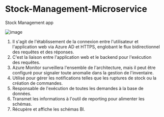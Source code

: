 # Stock-Management-Microservice
Stock Management app

![image](https://github.com/maelemonides/Stock-Management-Microservice/assets/101704314/d8bb9e15-d2e9-4ff0-a82e-2bd560d7ae55)
1) Il s'agit de l'établissement de la connexion entre l'utilisateur et l'application web via Azure AD et HTTPS, englobant le flux bidirectionnel des requêtes et des réponses.
2) C'est la liaison entre l'application web et le backend pour l'exécution des requêtes.
3) Azure Monitor surveillera l'ensemble de l'architecture, mais il peut être configuré pour signaler toute anomalie dans la gestion de l'inventaire.
4) Utilisé pour gérer les notifications telles que les ruptures de stock ou la création de commandes.
5) Responsable de l'exécution de toutes les demandes à la base de données.
6) Transmet les informations à l'outil de reporting pour alimenter les schémas.
7) Récupère et affiche les schémas BI.
